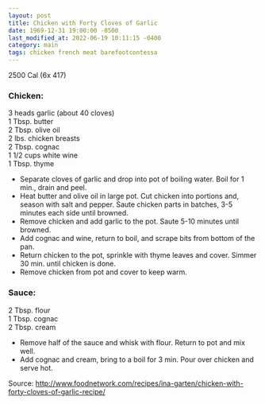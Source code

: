 ```yaml
---
layout: post
title: Chicken with Forty Cloves of Garlic
date: 1969-12-31 19:00:00 -0500
last_modified_at: 2022-06-19 10:11:15 -0400
category: main
tags: chicken french meat barefootcontessa
---
```

2500 Cal (6x 417)
  
### Chicken:

3 heads garlic (about 40 cloves)  
1 Tbsp. butter  
2 Tbsp. olive oil  
2 lbs. chicken breasts  
2 Tbsp. cognac  
1 1/2 cups white wine  
1 Tbsp. thyme  

* Separate cloves of garlic and drop into pot of boiling water. Boil for 1 min., drain and peel.
* Heat butter and olive oil in large pot. Cut chicken into portions and, season with salt and pepper. Saute chicken parts in batches, 3-5 minutes each side until browned.
* Remove chicken and add garlic to the pot. Saute 5-10 minutes until browned.
* Add cognac and wine, return to boil, and scrape bits from bottom of the pan.
* Return chicken to the pot, sprinkle with thyme leaves and cover. Simmer 30 min. until chicken is done.
* Remove chicken from pot and cover to keep warm.

### Sauce:

2 Tbsp. flour  
1 Tbsp. cognac  
2 Tbsp. cream  

 * Remove half of the sauce and whisk with flour. Return to pot and mix well.
 * Add cognac and cream, bring to a boil for 3 min. Pour over chicken and serve hot.

Source: <http://www.foodnetwork.com/recipes/ina-garten/chicken-with-forty-cloves-of-garlic-recipe/>


